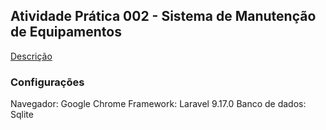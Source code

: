 ## Atividade Prática 002 - Sistema de Manutenção de Equipamentos

[Descrição](https://github.com/fboliveira/CSI477-Sistemas-Web/blob/master/Assignments/Exams/CSI606-SI-06-2021-02-prova-001.md)

### Configurações

Navegador: Google Chrome
Framework: Laravel 9.17.0
Banco de dados: Sqlite